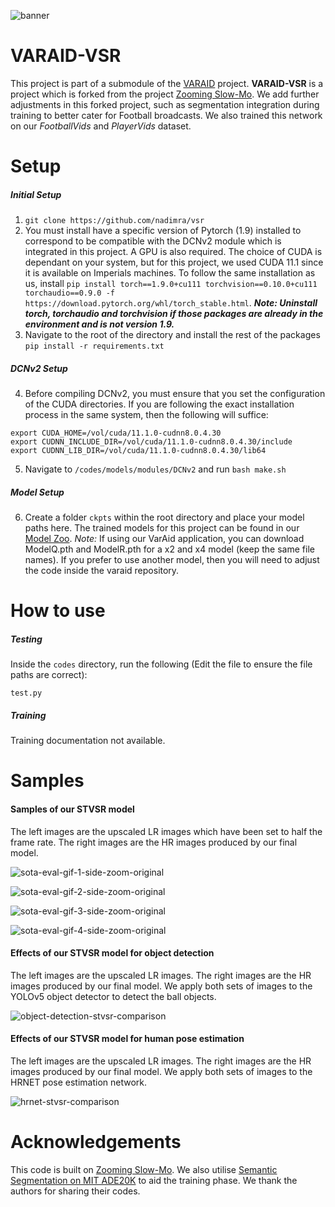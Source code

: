 ![banner](https://user-images.githubusercontent.com/36157933/181859205-b67c5429-6a35-4ca0-8aa6-a51921522d07.png)

# VARAID-VSR
This project is part of a submodule of the [VARAID](https://github.com/nadimra/project-varaid) project. **VARAID-VSR** is a project which is forked from the project [Zooming Slow-Mo](https://github.com/Mukosame/Zooming-Slow-Mo-CVPR-2020). We add further adjustments in this forked project, such as segmentation integration during training to better cater for Football broadcasts. We also trained this network on our *FootballVids* and *PlayerVids* dataset.  

# Setup
##### Initial Setup
1. `git clone https://github.com/nadimra/vsr`
2. You must install have a specific version of Pytorch (1.9) installed to correspond to be compatible with the DCNv2 module which is integrated in this project. A GPU is also required. The choice of CUDA is dependant on your system, but for this project, we used CUDA 11.1 since it is available on Imperials machines. To follow the same installation as us, install `pip install torch==1.9.0+cu111 torchvision==0.10.0+cu111 torchaudio==0.9.0 -f https://download.pytorch.org/whl/torch_stable.html`. ***Note: Uninstall torch, torchaudio and torchvision if those packages are already in the environment and is not version 1.9.***
3. Navigate to the root of the directory and install the rest of the packages `pip install -r requirements.txt`

##### DCNv2 Setup
4. Before compiling DCNv2, you must ensure that you set the configuration of the CUDA directories. If you are following the exact installation process in the same system, then the following will suffice:

```
export CUDA_HOME=/vol/cuda/11.1.0-cudnn8.0.4.30
export CUDNN_INCLUDE_DIR=/vol/cuda/11.1.0-cudnn8.0.4.30/include
export CUDNN_LIB_DIR=/vol/cuda/11.1.0-cudnn8.0.4.30/lib64
```

5. Navigate to `/codes/models/modules/DCNv2` and run `bash make.sh`

##### Model Setup
6. Create a folder `ckpts` within the root directory and place your model paths here. The trained models for this project can be found in our [Model Zoo](https://drive.google.com/drive/folders/1F7rasOfAcyCeoxXXcAT9fox6niaijrG_?usp=sharing). *Note:* If using our VarAid application, you can download ModelQ.pth and ModelR.pth for a x2 and x4 model (keep the same file names). If you prefer to use another model, then you will need to adjust the code inside the varaid repository.

# How to use
##### Testing
Inside the `codes` directory, run the following (Edit the file to ensure the file paths are correct):
```
test.py
```

##### Training
Training documentation not available.

# Samples

#### Samples of our STVSR model
The left images are the upscaled LR images which have been set to half the frame rate. The right images are the HR images produced by our final model.

![sota-eval-gif-1-side-zoom-original](https://user-images.githubusercontent.com/36157933/184448457-19b0302f-53eb-4ba1-890f-20ae6e05cd6f.gif)

![sota-eval-gif-2-side-zoom-original](https://user-images.githubusercontent.com/36157933/184447451-c5f7b30b-036d-4ee9-b3e9-b1a4a22a5a94.gif)

![sota-eval-gif-3-side-zoom-original](https://user-images.githubusercontent.com/36157933/184450620-846ec98b-9904-49cc-bddb-efde5ea080be.gif)

![sota-eval-gif-4-side-zoom-original](https://user-images.githubusercontent.com/36157933/184452324-75187e93-4dbc-4fcd-82b3-e3c4e9211f6a.gif)

#### Effects of our STVSR model for object detection
The left images are the upscaled LR images. The right images are the HR images produced by our final model. We apply both sets of images to the YOLOv5 object detector to detect the ball objects.

![object-detection-stvsr-comparison](https://user-images.githubusercontent.com/36157933/184502015-df3d4ba4-d541-4c9a-8fdc-02c77a3a786b.gif)

#### Effects of our STVSR model for human pose estimation
The left images are the upscaled LR images. The right images are the HR images produced by our final model. We apply both sets of images to the HRNET pose estimation network.

![hrnet-stvsr-comparison](https://user-images.githubusercontent.com/36157933/184510729-44c0bead-55d5-434c-8fe9-50f2335e3c41.gif)

# Acknowledgements
This code is built on [Zooming Slow-Mo](https://github.com/Mukosame/Zooming-Slow-Mo-CVPR-2020). We also utilise [Semantic Segmentation on MIT ADE20K](https://github.com/CSAILVision/semantic-segmentation-pytorch) to aid the training phase. We thank the authors for sharing their codes. 

